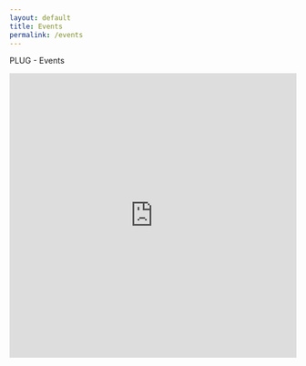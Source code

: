 ```yaml
---
layout: default
title: Events
permalink: /events
---
```


PLUG - Events
<iframe src="https://www.google.com/calendar/embed?showTitle=0&showNav=0&showDate=0&showPrint=0&showTabs=0&showCalendars=0&mode=AGENDA&height=200&wkst=1&bgcolor=%23FFFFFF&src=president%40plug.org.au&color=%23182C57&ctz=Australia%2FPerth" style=" border-width:0 " width="100%" height="500" frameborder="0" scrolling="no"></iframe>
